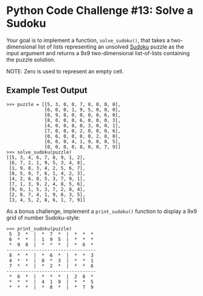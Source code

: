# Python Code Challenge #13: Solve a Sudoku

Your goal is to implement a function, `solve_sudoku()`, that takes a two-dimensional list of lists representing an unsolved [Sudoku](https://en.wikipedia.org/wiki/Sudoku) puzzle as the input argument and returns a 9x9 two-dimensional list-of-lists containing the puzzle solution.

NOTE: Zero is used to represent an empty cell.

## Example Test Output
```console
>>> puzzle = [[5, 3, 0, 0, 7, 0, 0, 0, 0],
              [6, 0, 0, 1, 9, 5, 0, 0, 0],
              [0, 9, 8, 0, 0, 0, 0, 6, 0],
              [8, 0, 0, 0, 6, 0, 0, 0, 3],
              [4, 0, 0, 8, 0, 3, 0, 0, 1],
              [7, 0, 0, 0, 2, 0, 0, 0, 6],
              [0, 6, 0, 0, 0, 0, 2, 8, 0],
              [0, 0, 0, 4, 1, 9, 0, 0, 5],
              [0, 0, 0, 0, 8, 0, 0, 7, 9]]
>>> solve_sudoku(puzzle)
[[5, 3, 4, 6, 7, 8, 9, 1, 2],
 [6, 7, 2, 1, 9, 5, 3, 4, 8],
 [1, 9, 8, 3, 4, 2, 5, 6, 7],
 [8, 5, 9, 7, 6, 1, 4, 2, 3],
 [4, 2, 6, 8, 5, 3, 7, 9, 1],
 [7, 1, 3, 9, 2, 4, 8, 5, 6],
 [9, 6, 1, 5, 3, 7, 2, 8, 4],
 [2, 8, 7, 4, 1, 9, 6, 3, 5],
 [3, 4, 5, 2, 8, 6, 1, 7, 9]]
```

As a bonus challenge, implement a `print_sudoku()` function to display a 9x9 grid of number Sudoku-style:

```console
>>> print_sudoku(puzzle)
 5  3  *  |  *  7  *  |  *  *  * 
 6  *  *  |  1  9  5  |  *  *  * 
 *  9  8  |  *  *  *  |  *  6  * 
---------------------------------
 8  *  *  |  *  6  *  |  *  *  3 
 4  *  *  |  8  *  3  |  *  *  1 
 7  *  *  |  *  2  *  |  *  *  6 
---------------------------------
 *  6  *  |  *  *  *  |  2  8  * 
 *  *  *  |  4  1  9  |  *  *  5 
 *  *  *  |  *  8  *  |  *  7  9  
```